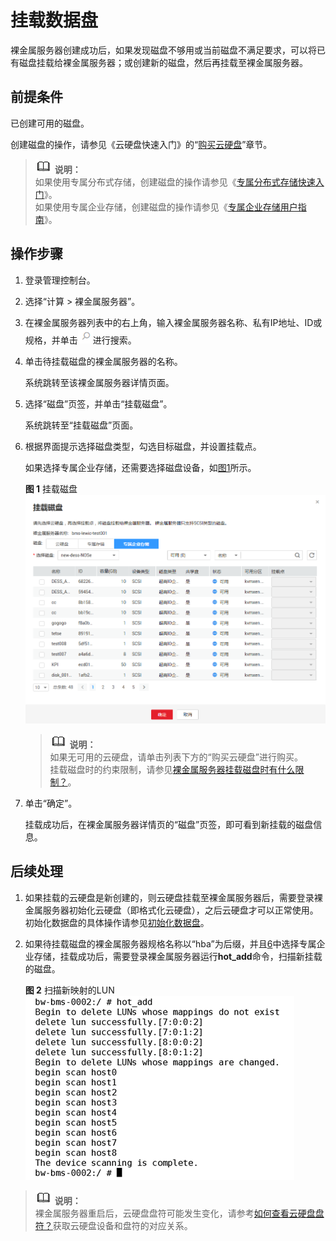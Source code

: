 # 挂载数据盘<a name="zh-cn_topic_0053537012"></a>

裸金属服务器创建成功后，如果发现磁盘不够用或当前磁盘不满足要求，可以将已有磁盘挂载给裸金属服务器；或创建新的磁盘，然后再挂载至裸金属服务器。

## 前提条件<a name="section1097071251915"></a>

已创建可用的磁盘。

创建磁盘的操作，请参见《云硬盘快速入门》的“[购买云硬盘](https://support.huaweicloud.com/qs-evs/zh-cn_topic_0021738346.html)”章节。

>![](public_sys-resources/icon-note.gif) **说明：**   
>如果使用专属分布式存储，创建磁盘的操作请参见《[专属分布式存储快速入门](https://support.huaweicloud.com/qs-dss/zh-cn_topic_0081592003.html)》。  
>如果使用专属企业存储，创建磁盘的操作请参见《[专属企业存储用户指南](https://support.huaweicloud.com/usermanual-dess/zh-cn_topic_0100586181.html)》。  

## 操作步骤<a name="section52421843111514"></a>

1.  登录管理控制台。
2.  选择“计算 \> 裸金属服务器”。
3.  在裸金属服务器列表中的右上角，输入裸金属服务器名称、私有IP地址、ID或规格，并单击![](figures/s00275807-云计算开发部-公有云_IaaS-image-f53eb594-cb5f-43cb-ad0a-392a7182feee-1.png)进行搜索。
4.  单击待挂载磁盘的裸金属服务器的名称。

    系统跳转至该裸金属服务器详情页面。

5.  选择“磁盘”页签，并单击“挂载磁盘”。

    系统跳转至“挂载磁盘”页面。

6.  <a name="li265213223205"></a>根据界面提示选择磁盘类型，勾选目标磁盘，并设置挂载点。

    如果选择专属企业存储，还需要选择磁盘设备，如[图1](#fig6398717192511)所示。

    **图 1**  挂载磁盘<a name="fig6398717192511"></a>  
    ![](figures/挂载磁盘.png "挂载磁盘")

    >![](public_sys-resources/icon-note.gif) **说明：**   
    >如果无可用的云硬盘，请单击列表下方的“购买云硬盘”进行购买。  
    >挂载磁盘时的约束限制，请参见[裸金属服务器挂载磁盘时有什么限制？](http://support.huaweicloud.com/bms_faq/bms_faq_0044.html)。  

7.  单击“确定”。

    挂载成功后，在裸金属服务器详情页的“磁盘”页签，即可看到新挂载的磁盘信息。


## 后续处理<a name="section17992207183914"></a>

1.  如果挂载的云硬盘是新创建的，则云硬盘挂载至裸金属服务器后，需要登录裸金属服务器初始化云硬盘（即格式化云硬盘），之后云硬盘才可以正常使用。初始化数据盘的具体操作请参见[初始化数据盘](初始化数据盘场景及磁盘分区形式介绍.md)。
2.  如果待挂载磁盘的裸金属服务器规格名称以“hba”为后缀，并且[6](#li265213223205)中选择专属企业存储，挂载成功后，需要登录裸金属服务器运行**hot\_add**命令，扫描新挂载的磁盘。

    **图 2**  扫描新映射的LUN<a name="fig1591925073214"></a>  
    ![](figures/扫描新映射的LUN.png "扫描新映射的LUN")


>![](public_sys-resources/icon-note.gif) **说明：**   
>裸金属服务器重启后，云硬盘盘符可能发生变化，请参考[如何查看云硬盘盘符？](http://support.huaweicloud.com/bms_faq/bms_faq_0045.html)获取云硬盘设备和盘符的对应关系。  

